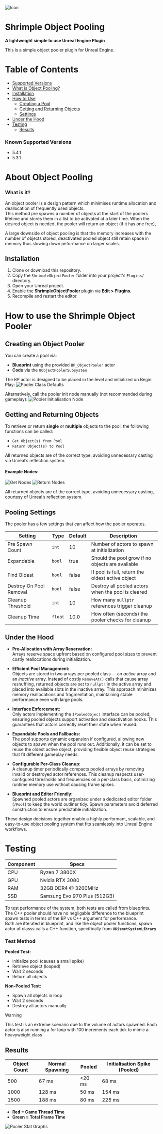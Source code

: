 
![Icon](Resources/Icon128.png)
# Shrimple Object Pooling
**A lightweight simple to use Unreal Engine Plugin**

This is a simple object pooler plugin for Unreal Engine.

# Table of Contents
- [Supported Versions](#known-supported-versions)
- [What is Object Pooling?](#about-object-pooling)
- [Installation](#installation)
- [How to Use](#how-to-use-the-shrimple-object-pooler)
  - [Creating a Pool](#creating-an-object-pooler)
  - [Getting and Returning Objects](#getting-and-returning-objects)
  - [Settings](#pooling-settings)
- [Under the Hood](#under-the-hood)
- [Testing](#testing)
  - [Results](#results)

### Known Supported Versions
- 5.4.1
- 5.3.1

# About Object Pooling
### What is it?
An object pooler is a design pattern which minimises runtime allocation and deallocation of frequently used objects.<br>
This method pre spawns a number of objects at the start of the poolers lifetime and stores them in a list to be activated at a later time.
When the desired object is needed, the pooler will return an object (if it has one free), 

A large downside of object pooling is that the memory increases with the number of objects stored, deactivated pooled object still retain space in memory thus slowing down peformance on larger scales.

## Installation
1. Clone or download this repository.
2. Copy the `ShrimpleObjectPooler` folder into your project's `Plugins/` directory.
3. Open your Unreal project.
4. Enable the **ShrimpleObjectPooler** plugin via **Edit > Plugins**.
5. Recompile and restart the editor.

# How to use the Shrimple Object Pooler 
## Creating an Object Pooler
You can create a pool via:
- **Blueprint** using the provided `BP_ObjectPooler` actor
- **Code** via the `UObjectPoolerSubsystem`

The BP actor is designed to be placed in the level and initialized on Begin Play:
![Pooler Class Defaults](ReadMeImages/PoolSetup.PNG)

Alternatively, call the pooler init node manually (not recommended during gameplay):
![Pooler Initialisation Node](ReadMeImages/InitPoolerNode.PNG)


## Getting and Returning Objects
To retrieve or return **single** or **multiple** objects to the pool, the following functions can be called:

- `Get Object(s) from Pool`
- `Return Object(s) to Pool`

All returned objects are of the correct type, avoiding unnecessary casting via Unreal’s reflection system.

#### Example Nodes:
![Get Nodes](ReadMeImages/ObjectPoolerGetNodes.PNG)
![Return Nodes](ReadMeImages/ObjectPoolerReturnNodes.PNG)

All returned objects are of the correct type, avoiding unnecessary casting, courtesy of Unreal’s reflection system.

## Pooling Settings
The pooler has a few settings that can affect how the pooler operates. 

| Setting | Type | Default | Description |
|--------|------|---------|-------------|
| Pre Spawn Count | `int` | 10 | Number of actors to spawn at initialization |
| Expandable | `bool` | true | Should the pool grow if no objects are available |
| Find Oldest | `bool` | false | If pool is full, return the oldest active object |
| Destroy On Pool Removal | `bool` | false | Destroy all pooled actors when the pool is cleared |
| Cleanup Threshold | `int` | 10 | How many `nullptr` references trigger cleanup |
| Cleanup Time | `float` | 10.0 | How often (seconds) the pooler checks for cleanup |

## Under the Hood

- **Pre-Allocation with Array Reservation:**  
  Arrays reserve space upfront based on configured pool sizes to prevent costly reallocations during initialization.

- **Efficient Pool Management:**  
   Objects are stored in two arrays per pooled class — an *active* array and an *inactive* array. Instead of costly `RemoveAt()` calls that cause array reshuffling, returned objects are set to `nullptr` in the active array and placed into available slots in the inactive array. This approach minimizes memory reallocations and fragmentation, maintaining stable performance even with large pools.

- **Interface Enforcement:**  
  Only actors implementing the `IPooledObject` interface can be pooled, ensuring pooled objects support activation and deactivation hooks. This guarantees that actors correctly reset their state when reused.

- **Expandable Pools and Fallbacks:**  
  The pool supports dynamic expansion if configured, allowing new objects to spawn when the pool runs out. Additionally, it can be set to reuse the oldest active object, providing flexible object reuse strategies that fit different gameplay needs.

- **Configurable Per-Class Cleanup:**  
  A cleanup timer periodically compacts pooled arrays by removing invalid or destroyed actor references. This cleanup respects user-configured thresholds and frequencies on a per-class basis, optimizing runtime memory use without causing frame spikes.

- **Blueprint and Editor Friendly:**  
  Spawned pooled actors are organized under a dedicated editor folder (`/Pool`) to keep the world outliner tidy. Spawn parameters avoid deferred construction to ensure predictable initialization.

These design decisions together enable a highly performant, scalable, and easy-to-use object pooling system that fits seamlessly into Unreal Engine workflows.



# Testing

| Component | Specs |
|----------|-------|
| CPU | Ryzen 7 3800X |
| GPU | Nvidia RTX 3080 |
| RAM | 32GB DDR4 @ 3200MHz |
| SSD | Samsung Evo 970 Plus (512GB) |

To test performance of the system, both tests are called from blueprints. <br>
The C++ pooler should have no negligable difference to the blueprint spawn tests in terms of the BP vs C++ argument for performance. <br>
Both are itterated in blueprint, and like the object pooler functions, spawn actor of classs calls a C++ function, specifically from **`UKismetSystemLibrary`** 

### Test Method
**Pooled Test:**
- Initialize pool (causes a small spike)
- Retrieve object (looped)
- Wait 2 seconds
- Return all objects

**Non-Pooled Test:**
- Spawn all objects in loop
- Wait 2 seconds
- Destroy all actors manually

> [!WARNING]
> This test is an extreme scenario due to the volume of actors spawned.
> Each actor is also running a for loop with 100 increments each tick to mimic a heavyweight class

## Results
| Object Count | Normal Spawning | Pooled | Initialisation Spike (Pooled) |
|---------|-----------------|--------|---------------------|
| 500     | 67 ms           | <20 ms | 68 ms               |
| 1000    | 128 ms          | 50 ms  | 154 ms              |
| 1500    | 188 ms          | 80 ms  | 228 ms              |

- **Red = Game Thread Time**
- **Green = Total Frame Time**

![Pooler Stat Graphs](ReadMeImages/Stats.png)<br>

